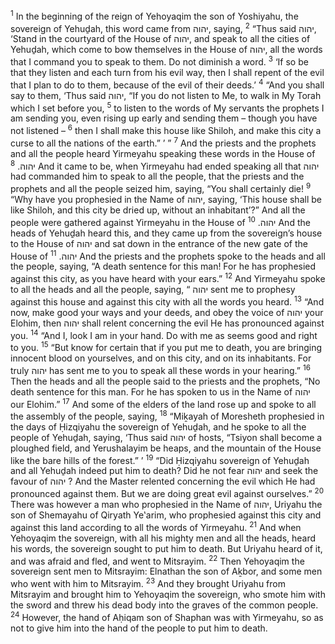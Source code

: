 <sup>1</sup> In the beginning of the reign of Yehoyaqim the son of Yoshiyahu, the sovereign of Yehuḏah, this word came from יהוה, saying,
<sup>2</sup> “Thus said יהוה, ‘Stand in the courtyard of the House of יהוה, and speak to all the cities of Yehuḏah, which come to bow themselves in the House of יהוה, all the words that I command you to speak to them. Do not diminish a word.
<sup>3</sup> ‘If so be that they listen and each turn from his evil way, then I shall repent of the evil that I plan to do to them, because of the evil of their deeds.’
<sup>4</sup> “And you shall say to them, ‘Thus said יהוה, “If you do not listen to Me, to walk in My Torah which I set before you,
<sup>5</sup> to listen to the words of My servants the prophets I am sending you, even rising up early and sending them – though you have not listened –
<sup>6</sup> then I shall make this house like Shiloh, and make this city a curse to all the nations of the earth.” ’ ”
<sup>7</sup> And the priests and the prophets and all the people heard Yirmeyahu speaking these words in the House of יהוה.
<sup>8</sup> And it came to be, when Yirmeyahu had ended speaking all that יהוה had commanded him to speak to all the people, that the priests and the prophets and all the people seized him, saying, “You shall certainly die!
<sup>9</sup> “Why have you prophesied in the Name of יהוה, saying, ‘This house shall be like Shiloh, and this city be dried up, without an inhabitant’?” And all the people were gathered against Yirmeyahu in the House of יהוה.
<sup>10</sup> And the heads of Yehuḏah heard this, and they came up from the sovereign’s house to the House of יהוה and sat down in the entrance of the new gate of the House of יהוה.
<sup>11</sup> And the priests and the prophets spoke to the heads and all the people, saying, “A death sentence for this man! For he has prophesied against this city, as you have heard with your ears.”
<sup>12</sup> And Yirmeyahu spoke to all the heads and all the people, saying, “ יהוה sent me to prophesy against this house and against this city with all the words you heard.
<sup>13</sup> “And now, make good your ways and your deeds, and obey the voice of יהוה your Elohim, then יהוה shall relent concerning the evil He has pronounced against you.
<sup>14</sup> “And I, look I am in your hand. Do with me as seems good and right to you.
<sup>15</sup> “But know for certain that if you put me to death, you are bringing innocent blood on yourselves, and on this city, and on its inhabitants. For truly יהוה has sent me to you to speak all these words in your hearing.”
<sup>16</sup> Then the heads and all the people said to the priests and the prophets, “No death sentence for this man. For he has spoken to us in the Name of יהוה our Elohim.”
<sup>17</sup> And some of the elders of the land rose up and spoke to all the assembly of the people, saying,
<sup>18</sup> “Miḵayah of Moresheth prophesied in the days of Ḥizqiyahu the sovereign of Yehuḏah, and he spoke to all the people of Yehuḏah, saying, ‘Thus said יהוה of hosts, “Tsiyon shall become a ploughed field, and Yerushalayim be heaps, and the mountain of the House like the bare hills of the forest.” ’
<sup>19</sup> “Did Ḥizqiyahu sovereign of Yehuḏah and all Yehuḏah indeed put him to death? Did he not fear יהוה and seek the favour of יהוה ? And the Master relented concerning the evil which He had pronounced against them. But we are doing great evil against ourselves.”
<sup>20</sup> There was however a man who prophesied in the Name of יהוה, Uriyahu the son of Shemayahu of Qiryath Ye‛arim, who prophesied against this city and against this land according to all the words of Yirmeyahu.
<sup>21</sup> And when Yehoyaqim the sovereign, with all his mighty men and all the heads, heard his words, the sovereign sought to put him to death. But Uriyahu heard of it, and was afraid and fled, and went to Mitsrayim.
<sup>22</sup> Then Yehoyaqim the sovereign sent men to Mitsrayim: Elnathan the son of Aḵbor, and some men who went with him to Mitsrayim.
<sup>23</sup> And they brought Uriyahu from Mitsrayim and brought him to Yehoyaqim the sovereign, who smote him with the sword and threw his dead body into the graves of the common people.
<sup>24</sup> However, the hand of Aḥiqam son of Shaphan was with Yirmeyahu, so as not to give him into the hand of the people to put him to death.
